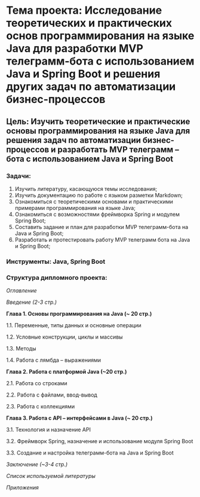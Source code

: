 # **Тема проекта**: Исследование теоретических и практических основ программирования на языке Java для разработки MVP телеграмм-бота с использованием Java и Spring Boot и решения других задач по автоматизации бизнес-процессов

## **Цель**: Изучить теоретические и практические основы программирования на языке Java для решения задач по автоматизации бизнес-процессов и разработать MVP телеграмм – бота с использованием Java и Spring Boot

### **Задачи**:
1. Изучить литературу, касающуюся темы исследования;
2. Изучить документацию по работе с языком разметки Markdown;
3. Ознакомиться с теоретическими основами и практическими примерами программирования на языке Java;
4. Ознакомиться с возможностями фреймворка Spring и модулем Spring Boot;
5. Составить задание и план для разработки MVP телеграмм-бота на Java и Spring Boot;
6. Разработать и протестировать работу MVP телеграмм бота на Java и Spring Boot;

### **Инструменты**:  Java, Spring Boot 

### **Структура дипломного проекта**:

_Оглавление_

_Введение (2-3 стр.)_

**Глава 1. Основы программирования на Java (~ 20 стр.)**

1.1. Переменные, типы данных и основные операции

1.2. Условные конструкции, циклы и массивы

1.3. Методы

1.4. Работа с лямбда – выражениями  

**Глава 2. Работа с платформой Java (~20 стр.)**

2.1. Работа со строками

2.2. Работа с файлами, ввод-вывод

2.3. Работа с коллекциями

**Глава 3. Работа c API – интерфейсами в Java (~ 20 стр.)**

3.1. Технология и назначение API

3.2. Фреймворк Spring, назначение и использование модуля Spring Boot 

3.3. Создание и настройка телеграмм-бота на Java и Spring Boot

_Заключение (~3-4 стр.)_

_Список используемой литературы_

_Приложения_
